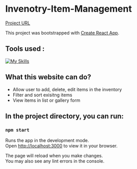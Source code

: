 # Invenotry-Item-Management

[Project URL](https://inventory-item-management.netlify.app/)

This project was bootstrapped with [Create React App](https://github.com/facebook/create-react-app).

## Tools used : 
[![My Skills](https://skillicons.dev/icons?i=js,html,css,react,redux,tailwind)](https://skillicons.dev)

## What this website can do?
- Allow user to add, delete, edit items in the inventory
- Filter and sort exisitng items
- View items in list or gallery form

## In the project directory, you can run:

### `npm start`

Runs the app in the development mode.\
Open [http://localhost:3000](http://localhost:3000) to view it in your browser.

The page will reload when you make changes.\
You may also see any lint errors in the console.
